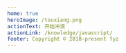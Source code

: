 ```yaml
---
home: true
heroImage: /touxiang.png
actionText: 开始冲浪
actionLink: /knowledge/javascript/
footer: Copyright © 2018-present fyz
---
```

